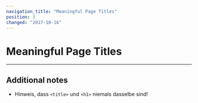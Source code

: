 ```yaml
---
navigation_title: "Meaningful Page Titles"
position: 3
changed: "2017-10-16"
---
```


# Meaningful Page Titles

****



## Additional notes

- Hinweis, dass `<title>` und `<h1>` niemals dasselbe sind!